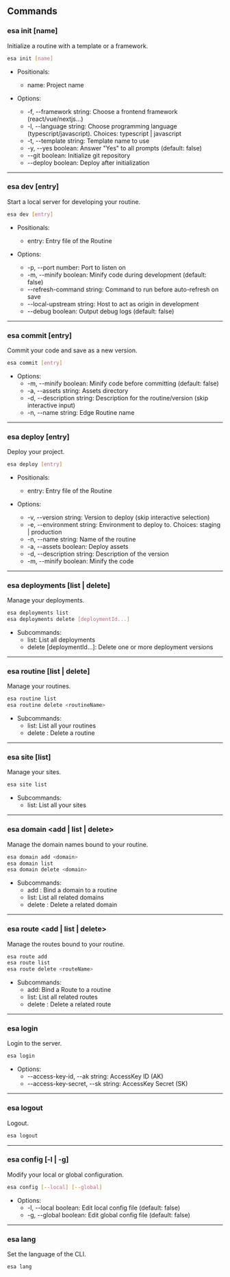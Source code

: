 ## Commands

### esa init [name]

Initialize a routine with a template or a framework.

```bash
esa init [name]
```

- Positionals:
  - name: Project name

- Options:
  - -f, --framework string: Choose a frontend framework (react/vue/nextjs...)
  - -l, --language string: Choose programming language (typescript/javascript). Choices: typescript | javascript
  - -t, --template string: Template name to use
  - -y, --yes boolean: Answer "Yes" to all prompts (default: false)
  - --git boolean: Initialize git repository
  - --deploy boolean: Deploy after initialization

---

### esa dev [entry]

Start a local server for developing your routine.

```bash
esa dev [entry]
```

- Positionals:
  - entry: Entry file of the Routine

- Options:
  - -p, --port number: Port to listen on
  - -m, --minify boolean: Minify code during development (default: false)
  - --refresh-command string: Command to run before auto-refresh on save
  - --local-upstream string: Host to act as origin in development
  - --debug boolean: Output debug logs (default: false)

---

### esa commit [entry]

Commit your code and save as a new version.

```bash
esa commit [entry]
```

- Options:
  - -m, --minify boolean: Minify code before committing (default: false)
  - -a, --assets string: Assets directory
  - -d, --description string: Description for the routine/version (skip interactive input)
  - -n, --name string: Edge Routine name

---

### esa deploy [entry]

Deploy your project.

```bash
esa deploy [entry]
```

- Positionals:
  - entry: Entry file of the Routine

- Options:
  - -v, --version string: Version to deploy (skip interactive selection)
  - -e, --environment string: Environment to deploy to. Choices: staging | production
  - -n, --name string: Name of the routine
  - -a, --assets boolean: Deploy assets
  - -d, --description string: Description of the version
  - -m, --minify boolean: Minify the code

---

### esa deployments [list | delete]

Manage your deployments.

```bash
esa deployments list
esa deployments delete [deploymentId...]
```

- Subcommands:
  - list: List all deployments
  - delete [deploymentId...]: Delete one or more deployment versions

---

### esa routine [list | delete]

Manage your routines.

```bash
esa routine list
esa routine delete <routineName>
```

- Subcommands:
  - list: List all your routines
  - delete <routineName>: Delete a routine

---

### esa site [list]

Manage your sites.

```bash
esa site list
```

- Subcommands:
  - list: List all your sites

---

### esa domain <add | list | delete>

Manage the domain names bound to your routine.

```bash
esa domain add <domain>
esa domain list
esa domain delete <domain>
```

- Subcommands:
  - add <domain>: Bind a domain to a routine
  - list: List all related domains
  - delete <domain>: Delete a related domain

---

### esa route <add | list | delete>

Manage the routes bound to your routine.

```bash
esa route add
esa route list
esa route delete <routeName>
```

- Subcommands:
  - add: Bind a Route to a routine
  - list: List all related routes
  - delete <routeName>: Delete a related route

---

### esa login

Login to the server.

```bash
esa login
```

- Options:
  - --access-key-id, --ak string: AccessKey ID (AK)
  - --access-key-secret, --sk string: AccessKey Secret (SK)

---

### esa logout

Logout.

```bash
esa logout
```

---

### esa config [-l | -g]

Modify your local or global configuration.

```bash
esa config [--local] [--global]
```

- Options:
  - -l, --local boolean: Edit local config file (default: false)
  - -g, --global boolean: Edit global config file (default: false)

---

### esa lang

Set the language of the CLI.

```bash
esa lang
```
